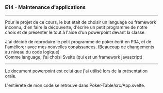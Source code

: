 <h3>E14 - Maintenance d'applications</h3>

<hr>

Pour le projet de ce cours, le but était de choisir un language ou framework inconnu, d'en faire la découverte, d'écrire un petit programme de notre choix et de présenter le tout à l'aide d'un powerpoint devant la classe. <br>

J'ai décidé de reproduire le petit programme de poker écrit en P34, et de l'améliorer avec mes nouvelles conaissances. (Beaucoup de changements au niveau du code logique)<br>
Comme language, j'ai choisi Svelte (qui est un framework javascript)

<hr>

Le document powerpoint est celui que j'ai utilisé lors de la présentation orale. <br>

L'entièreté de mon code se retrouve dans Poker-Table/src/App.svelte.<br>





    
    
